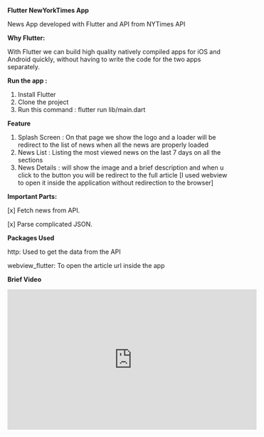 
**Flutter NewYorkTimes App**

News App developed with Flutter and API from NYTimes API


**Why Flutter:**

With Flutter we can build high quality natively compiled apps for iOS and Android quickly,
without having to write the code for the two apps separately. 


**Run the app :**
 1. Install Flutter 
 2. Clone the project 
 3. Run this command : flutter run lib/main.dart

**Feature**

1. Splash Screen : On that page we show the logo and a loader will be redirect 
to the list of news when all the news are properly loaded
2. News List : Listing the most viewed news on the last 7 days on all the sections 
3. News Details : will show the image and a brief description and when u click to the button
you will be redirect to the full article [I used webview to open it inside the application
without redirection to the browser]

**Important Parts:**

 [x] Fetch news from API.
 
 [x] Parse complicated JSON.

**Packages Used**

  http: Used to get the data from the API 
  
  webview_flutter:  To open the article url inside the app 
  
**Brief Video**
<iframe width="560" height="315" src="https://www.youtube.com/embed/HssCFn8hlbA" title="YouTube video player" frameborder="0" allow="accelerometer; autoplay; clipboard-write; encrypted-media; gyroscope; picture-in-picture" allowfullscreen></iframe>
